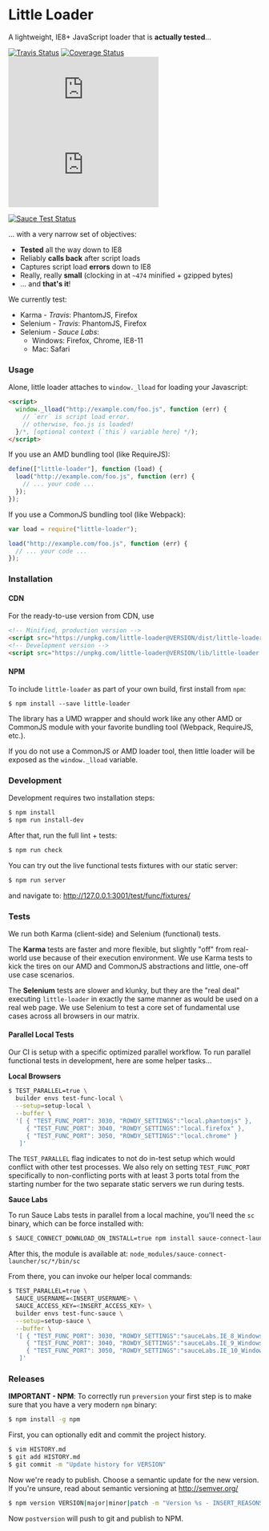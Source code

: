 Little Loader
=============

A lightweight, IE8+ JavaScript loader that is **actually tested**...

[![Travis Status][trav_img]][trav_site]
[![Coverage Status][cov_img]][cov_site]
![size](http://badges.herokuapp.com/size/npm/little-loader/dist/little-loader.min.js)
![size (gz)](http://badges.herokuapp.com/size/npm/little-loader/dist/little-loader.min.js?gzip=true&label=size%20(gz))

[![Sauce Test Status][sauce_img]][sauce_site]

... with a very narrow set of objectives:

* **Tested** all the way down to IE8
* Reliably **calls back** after script loads
* Captures script load **errors** down to IE8
* Really, really **small** (clocking in at `~474` minified + gzipped bytes)
* ... and **that's it**!

We currently test:

* Karma - _Travis_: PhantomJS, Firefox
* Selenium - _Travis_: PhantomJS, Firefox
* Selenium - _Sauce Labs_:
    * Windows: Firefox, Chrome, IE8-11
    * Mac: Safari

### Usage

Alone, little loader attaches to `window._lload` for loading your Javascript:

```html
<script>
  window._lload("http://example.com/foo.js", function (err) {
    // `err` is script load error.
    // otherwise, foo.js is loaded!
  }/*, [optional context (`this`) variable here] */);
</script>
```

If you use an AMD bundling tool (like RequireJS):

```js
define(["little-loader"], function (load) {
  load("http://example.com/foo.js", function (err) {
    // ... your code ...
  });
});
```

If you use a CommonJS bundling tool (like Webpack):

```js
var load = require("little-loader");

load("http://example.com/foo.js", function (err) {
  // ... your code ...
});
```

### Installation

#### CDN

For the ready-to-use version from CDN, use

```html
<!-- Minified, production version -->
<script src="https://unpkg.com/little-loader@VERSION/dist/little-loader.min.js"></script>
<!-- Development version -->
<script src="https://unpkg.com/little-loader@VERSION/lib/little-loader.js"></script>
```

#### NPM

To include `little-loader` as part of your own build, first install from `npm`:

```
$ npm install --save little-loader
```

The library has a UMD wrapper and should work like any other AMD or CommonJS
module with your favorite bundling tool (Webpack, RequireJS, etc.).

If you do not use a CommonJS or AMD loader tool, then little loader will be
exposed as the `window._lload` variable.

### Development

Development requires two installation steps:

```sh
$ npm install
$ npm run install-dev
```

After that, run the full lint + tests:

```sh
$ npm run check
```

You can try out the live functional tests fixtures with our static server:

```sh
$ npm run server
```

and navigate to: http://127.0.0.1:3001/test/func/fixtures/

### Tests

We run both Karma (client-side) and Selenium (functional) tests.

The **Karma** tests are faster and more flexible, but slightly "off" from
real-world use because of their execution environment. We use Karma tests to
kick the tires on our AMD and CommonJS abstractions and little, one-off use
case scenarios.

The **Selenium** tests are slower and klunky, but they are the "real deal"
executing `little-loader` in exactly the same manner as would be used on a
real web page. We use Selenium to test a core set of fundamental use cases
across all browsers in our matrix.

#### Parallel Local Tests

Our CI is setup with a specific optimized parallel workflow. To run parallel
functional tests in development, here are some helper tasks...

**Local Browsers**

```sh
$ TEST_PARALLEL=true \
  builder envs test-func-local \
  --setup=setup-local \
  --buffer \
  '[ { "TEST_FUNC_PORT": 3030, "ROWDY_SETTINGS":"local.phantomjs" },
     { "TEST_FUNC_PORT": 3040, "ROWDY_SETTINGS":"local.firefox" },
     { "TEST_FUNC_PORT": 3050, "ROWDY_SETTINGS":"local.chrome" }
   ]'
```

The `TEST_PARALLEL` flag indicates to not do in-test setup which would conflict
with other test processes. We also rely on setting `TEST_FUNC_PORT` specifically
to non-conflicting ports with at least 3 ports total from the starting number
for the two separate static servers we run during tests.

**Sauce Labs**

To run Sauce Labs tests in parallel from a local machine, you'll need the `sc`
binary, which can be force installed with:

```sh
$ SAUCE_CONNECT_DOWNLOAD_ON_INSTALL=true npm install sauce-connect-launcher
```

After this, the module is available at:
`node_modules/sauce-connect-launcher/sc/*/bin/sc`

From there, you can invoke our helper local commands:

```sh
$ TEST_PARALLEL=true \
  SAUCE_USERNAME=<INSERT_USERNAME> \
  SAUCE_ACCESS_KEY=<INSERT_ACCESS_KEY> \
  builder envs test-func-sauce \
  --setup=setup-sauce \
  --buffer \
  '[ { "TEST_FUNC_PORT": 3030, "ROWDY_SETTINGS":"sauceLabs.IE_8_Windows_2008_Desktop" },
     { "TEST_FUNC_PORT": 3040, "ROWDY_SETTINGS":"sauceLabs.IE_9_Windows_2008_Desktop" },
     { "TEST_FUNC_PORT": 3050, "ROWDY_SETTINGS":"sauceLabs.IE_10_Windows_2012_Desktop" }
   ]'
```


### Releases

**IMPORTANT - NPM**: To correctly run `preversion` your first step is to make
sure that you have a very modern `npm` binary:

```sh
$ npm install -g npm
```

First, you can optionally edit and commit the project history.

```sh
$ vim HISTORY.md
$ git add HISTORY.md
$ git commit -m "Update history for VERSION"
```

Now we're ready to publish. Choose a semantic update for the new version.
If you're unsure, read about semantic versioning at http://semver.org/

```sh
$ npm version VERSION|major|minor|patch -m "Version %s - INSERT_REASONS"
```

Now `postversion` will push to git and publish to NPM.

[trav_img]: https://api.travis-ci.org/walmartlabs/little-loader.svg
[trav_site]: https://travis-ci.org/walmartlabs/little-loader
[sauce]: https://saucelabs.com
[sauce_img]: http://badges.herokuapp.com/sauce/wml-little-loader
<!--[sauce_img]: https://saucelabs.com/browser-matrix/wml-little-loader.svg-->
[sauce_site]: https://saucelabs.com/u/wml-little-loader
[cov]: https://coveralls.io
[cov_img]: https://img.shields.io/coveralls/walmartlabs/little-loader.svg
[cov_site]: https://coveralls.io/r/walmartlabs/little-loader
